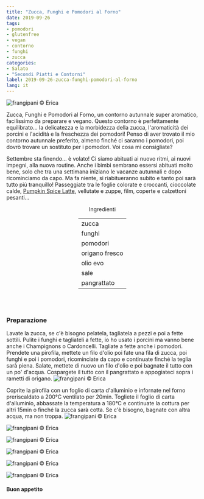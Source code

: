 ```yaml
---
title: "Zucca, Funghi e Pomodori al Forno"
date: 2019-09-26
tags:
- pomodori
- glutenfree
- vegan
- contorno
- funghi
- zucca
categories:
- Salato
- "Secondi Piatti e Contorni"
label: 2019-09-26-zucca-funghi-pomodori-al-forno
lang: it 
---
```

![](header.jpeg "frangipani © Erica")

Zucca, Funghi e Pomodori al Forno, un contorno autunnale super aromatico, facilissimo da preparare e vegano. Questo contorno è perfettamente equilibrato... la delicatezza e la morbidezza della zucca, l'aromaticità dei porcini e l'acidità e la freschezza dei pomodori! Penso di aver trovato il mio contorno autunnale preferito, almeno finché ci saranno i pomodori, poi dovrò trovare un sostituto per i pomodori. Voi cosa mi consigliate? 

Settembre sta finendo... è volato! Ci siamo abituati ai nuovo ritmi, ai nuovi impegni, alla nuova routine. Anche i bimbi sembrano essersi abituati molto bene, solo che tra una settimana iniziano le vacanze autunnali e dopo ricominciamo da capo. Ma fa niente, si riabitueranno subito e tanto poi sarà tutto più tranquillo! Passeggiate tra le foglie colorate e croccanti, cioccolate calde, <a href="https://frangipani.raiano.ch/2016-10-12-pumpkin-spice-latte/" target="_blank">Pumpkin Spice Latte</a>, vellutate e zuppe, film, coperte e calzettoni pesanti...

<div id="wrapper" style="text-align: center">
  <div id="yourdiv" style="display: inline-block;">
    <div class="ingredients">
      <div class="ingredients-title">Ingredienti</div>
      <table>
        <tbody>
          <tr>
            <td>zucca</td>
          </tr>
          <tr>
            <td>funghi</td>
          </tr>
          <tr>
            <td>pomodori</td>
          </tr>
          <tr>
            <td>origano fresco</td>
          </tr>
          <tr>
            <td>olio evo</td>
          </tr>
          <tr>
            <td>sale</td>
          </tr>
          <tr>
            <td>pangrattato</td>       
          </tr>
        </tbody>
      </table>
      <br></br>
    </div>
  </div>
</div>


<h3>
	<font color="grey">
		<i class="fa fa-cogs"></i>
	</font> Preparazione
</h3>

Lavate la zucca, se c'è bisogno pelatela, tagliatela a pezzi e poi a fette sottili. Pulite i funghi e tagliateli a fette, io ho usato i porcini ma vanno bene anche i Champignons o Cardoncelli. Tagliate a fette anche i pomodori. Prendete una pirofila, mettete un filo d'olio poi fate una fila di zucca, poi funghi e poi i pomodori, ricominciate da capo e continuate finché la teglia sarà piena. Salate, mettete di nuovo un filo d'olio e poi bagnate il tutto con un po' d'acqua. Cospargete il tutto con il pangrattato e appogiateci sopra i rametti di origano.
![](teglia.jpeg "frangipani © Erica")

Coprite la pirofila con un foglio di carta d'alluminio e infornate nel forno preriscaldato a 200°C ventilato per 20min. Togliete il foglio di carta d'alluminio, abbassate la temperatura a 180°C e continuate la cottura per altri 15min o finché la zucca sarà cotta. Se c'è bisogno, bagnate con altra acqua, ma non troppa.
![](risultato1.jpeg "frangipani © Erica")

![](risultato2.jpeg "frangipani © Erica")

![](risultato3.jpeg "frangipani © Erica")

![](risultato4.jpeg "frangipani © Erica")

![](risultato5.jpeg "frangipani © Erica")

![](risultato6.jpeg "frangipani © Erica")

<h4>Buon appetito
  <font color="red">
    <i class="fa fa-smile-o"></i>
  </font>
</h4>
